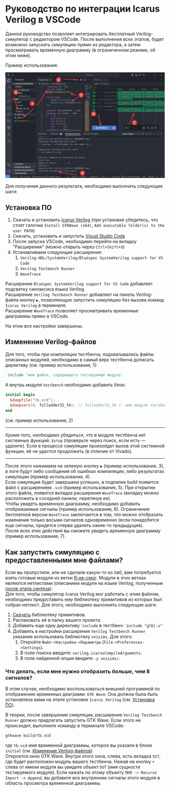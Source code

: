 # Руководство по интеграции Icarus Verilog в VSCode

Данное руководство позволяет интегрировать бесплатный Verilog-симулятор с редактором VSCode. После выполнения всех этапов, будет возможно запускать симуляцию прямо из редактора, а затем просматривать временную диаграмму (в ограниченном режиме, об этом ниже).

Пример использования:

![../.pic/Other/VSCode%20Verilog%20Simulation/icarus_verilog_integration.png](../.pic/Other/VSCode%20Verilog%20Simulation/icarus_verilog_integration.png)

Для получения данного результата, необходимо выполнить следующие шаги:

## Установка ПО

1. Скачать и установить [Icarus Verilog](https://bleyer.org/icarus/) (при установке убедитесь, что стоят галочки `Install GTKWave (x64)`, `Add executable folder(s) to the user PATH`)
2. Скачать, установить и запустить [Visual Studio Code](https://code.visualstudio.com/Download)
3. После запуска VSCode, необходимо перейти на вкладку "Расширения" (можно открыть через `Ctrl+Shift+X`)
4. Устанавливаем следующие расширения:
   1. `Verilog-HDL/SystemVerilog/Bluespec SystemVerilog support for VS Code`
   2. `Verilog Testbench Runner`
   3. `WaveTrace`

Расширение `Bluespec SystemVerilog support for VS Code` добавляет подсветку синтаксиса языка Verilog.  
Расширение `Verilog Testbench Runner` добавляет на панель Verilog-файла кнопку `▶`, позволяющую запустить симуляцию без вызова команд `Icarus Verilog` в терминале.  
Расширение `WaveTrace` позволяет просматривать временные диаграммы прямо в VSCode.

На этом все настройки завершены.

## Изменение Verilog-файлов

Для того, чтобы при компиляции тестбенча, подхватывались файлы описанных модулей, необходимо в самый верх тестбенча дописать директиву (см. пример использования, 1):

```Verilog
`include "имя файла, содержащего тестируемый модуль"
```

А внутрь модуля `testbench` необходимо добавить блок:

```Verilog
initial begin
  $dumpfile("tb.vcd");
  $dumpvars(0, fulladder32_tb); // fulladder32_tb <- имя модуля тестбенча
end
```

(см. пример использования, 2)

---

Кроме того, необходимо убедиться, что в модуле тестбенча нет системных функций: `$stop` (проверьте через поиск, если есть — удалите). Если в процессе симуляции произойдет вызов этой системной функции, её не удастся продолжить (в отличие от Vivado).

---

После этого нажимаем на зеленую кнопку `▶` (пример использования, 3), в логе будут либо сообщения об ошибках компиляции, либо результатах симуляции (пример использования, 4).  
Если симуляция будет завершена успешно, в подпапке build появится файл с расширением `.vcd` (пример использования, 5). При открытии этого файла, появится вкладка расширения `WaveTrace` (вкладку можно расположить в соседней панели, перетянув ее).  
Чтобы увидеть временную диаграмму, необходимо добавить отображаемые сигналы (пример использования, 6). Ограничение бесплатной версии `WaveTrace` заключается в том, что можно отобразить изменения только восьми сигналов одновременно (если понадобятся еще сигналы, придется сперва удалить какие-то предыдущие).  
После всех этих действий вы сможете увидеть временную диаграмму (пример использования, 7).

## Как запустить симуляцию с предоставленными мне файлами?

Если вы пропустили, или не сделали какую-то из лаб, вам потребуется взять готовые модули из ветки [Я-не-смог](https://github.com/MPSU/APS/tree/%D0%AF-%D0%BD%D0%B5-%D1%81%D0%BC%D0%BE%D0%B3). Модули в этих ветках являются нетлистами (описанием модуля на языке Verilog, полученным [после этапа синтеза](../Introduction/Implementation%20steps.md)).  
Для того, чтобы симулятор Icarus Verilog мог работать с этим файлом, необходимо предоставить ему библиотеку примитивов из которых был собран нетлист. Для этого, необходимо выполнить следующие шаги:

1. [Скачать](../../Я-не-смог/unisims.zip) библиотеку примитивов.
2. Распаковать её в папку вашего проекта.
3. Добавить еще одну директиву `ˋinclude` в тестбенч: `ˋinclude "glbl.v"`
4. Добавить в настройки расширения `Verilog Testbench Runner` указание использовать библиотеку `unisims`. Для этого:
   1. Откройте `Файл->Настройки->Параметры` (`File->Preferences->Settings`).
   2. В поле поиска введите: `verilog.icarusCompileArguments`.
   3. В поле найденной опции введите `-y unisims/`.

### Что делать, если мне нужно отобразить больше, чем 8 сигналов?

В этом случае, необходимо воспользоваться внешней программой по отображению временных диаграмм: `GTK Wave`. Она должна была быть установлена вами на этапе установке `Icarus Verilog` (см. [Установка ПО](#установка-по)).

В теории, после завершения симуляции, расширение `Verilog Testbench Runner`
должно предлагать запустить GTK Wave. Если этого не происходит, выполните команду в терминале VSCode:

```bash
gtkwave build/tb.vcd
```

где `tb.vcd` имя временной диаграммы, которое вы указали в блоке `initial` (см. [Изменение Verilog-файлов](#изменение-verilog-файлов)).  
Откроется окно GTK Wave. Внутри этого окна, слева, есть вкладка `SST`, где будет расположен модуль вашего тестбенча. Нажав на кнопку `+` слева от имени модуля вы увидите объект `DUT` (имя сущности тестируемого модуля). Если нажать по этому объекту `ПКМ -> Recurse Import -> Append`, вы добавите все внутренние сигналы этого модуля в область просмотра временной диаграммы.
